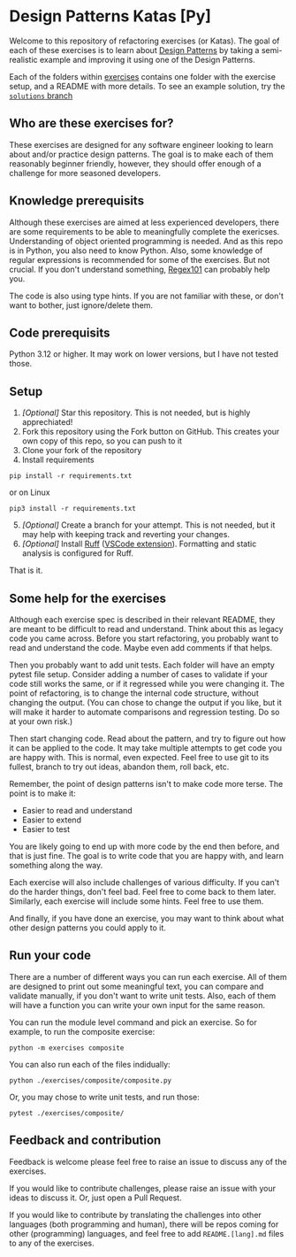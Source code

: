 # Design Patterns Katas \[Py\]

Welcome to this repository of refactoring exercises (or Katas). The goal of each of these exercises is to learn about [Design Patterns](https://en.wikipedia.org/wiki/Software_design_pattern) by taking a semi-realistic example and improving it using one of the Design Patterns.

Each of the folders within [exercises](./exercises/) contains one folder with the exercise setup, and a README with more details. To see an example solution, try the [`solutions` branch](https://github.com/tituszban/Design-Patterns-Katas-Py/tree/solutions)

## Who are these exercises for?

These exercises are designed for any software engineer looking to learn about and/or practice design patterns. The goal is to make each of them reasonably beginner friendly, however, they should offer enough of a challenge for more seasoned developers.

## Knowledge prerequisits

Although these exercises are aimed at less experienced developers, there are some requirements to be able to meaningfully complete the exericses. Understanding of object oriented programming is needed. And as this repo is in Python, you also need to know Python. Also, some knowledge of regular expressions is recommended for some of the exercises. But not crucial. If you don't understand something, [Regex101](https://regex101.com/) can probably help you.

The code is also using type hints. If you are not familiar with these, or don't want to bother, just ignore/delete them.

## Code prerequisits

Python 3.12 or higher. It may work on lower versions, but I have not tested those.

## Setup

1. _\[Optional\]_ Star this repository. This is not needed, but is highly apprechiated!
2. Fork this repository using the Fork button on GitHub. This creates your own copy of this repo, so you can push to it
3. Clone your fork of the repository
4. Install requirements
```
pip install -r requirements.txt
```
or on Linux
```
pip3 install -r requirements.txt
```
5. _\[Optional\]_ Create a branch for your attempt. This is not needed, but it may help with keeping track and reverting your changes.
6. _\[Optional\]_ Install [Ruff](https://github.com/astral-sh/ruff) ([VSCode extension](https://marketplace.visualstudio.com/items?itemName=charliermarsh.ruff)). Formatting and static analysis is configured for Ruff.

That is it.

## Some help for the exercises

Although each exercise spec is described in their relevant README, they are meant to be difficult to read and understand. Think about this as legacy code you came across. Before you start refactoring, you probably want to read and understand the code. Maybe even add comments if that helps.

Then you probably want to add unit tests. Each folder will have an empty pytest file setup. Consider adding a number of cases to validate if your code still works the same, or if it regressed while you were changing it. The point of refactoring, is to change the internal code structure, without changing the output. (You can chose to change the output if you like, but it will make it harder to automate comparisons and regression testing. Do so at your own risk.)

Then start changing code. Read about the pattern, and try to figure out how it can be applied to the code. It may take multiple attempts to get code you are happy with. This is normal, even expected. Feel free to use git to its fullest, branch to try out ideas, abandon them, roll back, etc.

Remember, the point of design patterns isn't to make code more terse. The point is to make it:
 - Easier to read and understand
 - Easier to extend
 - Easier to test

You are likely going to end up with more code by the end then before, and that is just fine. The goal is to write code that you are happy with, and learn something along the way.

Each exercise will also include challenges of various difficulty. If you can't do the harder things, don't feel bad. Feel free to come back to them later. Similarly, each exercise will include some hints. Feel free to use them.

And finally, if you have done an exercise, you may want to think about what other design patterns you could apply to it.

## Run your code

There are a number of different ways you can run each exercise. All of them are designed to print out some meaningful text, you can compare and validate manually, if you don't want to write unit tests. Also, each of them will have a function you can write your own input for the same reason.

You can run the module level command and pick an exercise. So for example, to run the composite exercise:

```
python -m exercises composite
```

You can also run each of the files indidually:
```
python ./exercises/composite/composite.py
```

Or, you may chose to write unit tests, and run those:

```
pytest ./exercises/composite/
```

## Feedback and contribution

Feedback is welcome please feel free to raise an issue to discuss any of the exercises.

If you would like to contribute challenges, please raise an issue with your ideas to discuss it. Or, just open a Pull Request.

If you would like to contribute by translating the challenges into other languages (both programming and human), there will be repos coming for other (programming) languages, and feel free to add `README.[lang].md` files to any of the exercises.
